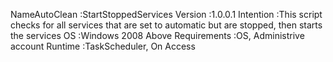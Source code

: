 NameAutoClean	:StartStoppedServices
Version			:1.0.0.1
Intention 		:This script checks for all services that are set to automatic but are stopped, then starts the services
OS				:Windows 2008 Above
Requirements	:OS, Administrive account
Runtime			:TaskScheduler, On Access